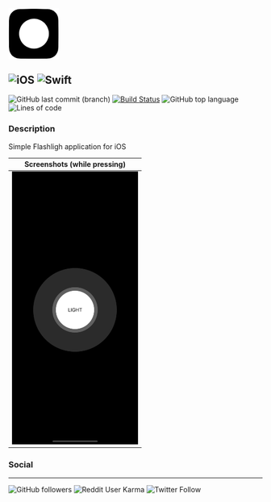 <img src="/Screenshots/Application Icon.png" width="100" align=middle>

![iOS](https://img.shields.io/badge/iOS-414141?style=flat&logo=ios&logoColor=white) ![Swift](https://img.shields.io/badge/Swift-FA7343?style=flat&logo=swift&logoColor=white)
-------------
![GitHub last commit (branch)](https://img.shields.io/github/last-commit/oguzhanvarsak/light) [![Build Status](https://www.travis-ci.com/oguzhanvarsak/light.svg)](https://www.travis-ci.com/oguzhanvarsak/light) ![GitHub top language](https://img.shields.io/github/languages/top/oguzhanvarsak/light) ![Lines of code](https://img.shields.io/tokei/lines/github/oguzhanvarsak/light)

### Description
Simple Flashligh application for iOS

Screenshots (while pressing) |
------------------------------------|
<img src="/Screenshots/light.gif" width="250"> |

### Social

-------------
![GitHub followers](https://img.shields.io/github/followers/oguzhanvarsak?style=social) ![Reddit User Karma](https://img.shields.io/reddit/user-karma/combined/oguzhanvarsak?style=social) ![Twitter Follow](https://img.shields.io/twitter/follow/oguzhanvarsak?style=social)

